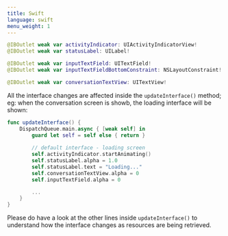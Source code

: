```yaml
---
title: Swift
language: swift
menu_weight: 1
---
```


```swift
@IBOutlet weak var activityIndicator: UIActivityIndicatorView!
@IBOutlet weak var statusLabel: UILabel!

@IBOutlet weak var inputTextField: UITextField!
@IBOutlet weak var inputTextFieldBottomConstraint: NSLayoutConstraint!

@IBOutlet weak var conversationTextView: UITextView!
```

All the interface changes are affected inside the `updateInterface()` method; eg: when the conversation screen is showb, the loading interface will be shown:

```swift
func updateInterface() {
    DispatchQueue.main.async { [weak self] in
        guard let self = self else { return }
        
        // default interface - loading screen
        self.activityIndicator.startAnimating()
        self.statusLabel.alpha = 1.0
        self.statusLabel.text = "Loading..."
        self.conversationTextView.alpha = 0
        self.inputTextField.alpha = 0

        ...
    }
}
```

Please do have a look at the other lines inside `updateInterface()` to understand how the interface changes as resources are being retrieved.
